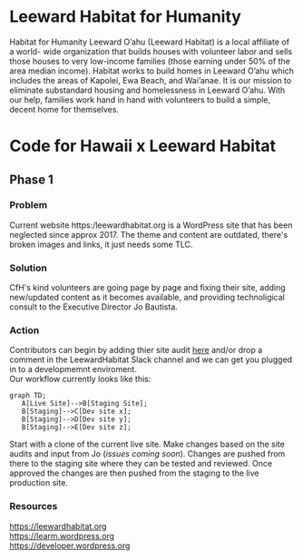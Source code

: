 # Leeward Habitat for Humanity 
 
Habitat for Humanity Leeward O’ahu (Leeward Habitat) is a local affiliate of a world- wide organization that builds houses with volunteer labor and sells those houses to very low-income families (those earning under 50% of the area median income). Habitat works to build homes in Leeward O’ahu which includes the areas of Kapolei, Ewa Beach, and Wai’anae. It is our mission to eliminate substandard housing and homelessness in Leeward O’ahu. With our help, families work hand in hand with volunteers to build a simple, decent home for themselves. 
 
 # Code for Hawaii x Leeward Habitat
 ## Phase 1
 ### Problem
Current website https:/leewardhabitat.org is a WordPress site that has been neglected since approx 2017. The theme and content are outdated, there's broken images and links, it just needs some TLC.
### Solution
CfH's kind volunteers are going page by page and fixing their site, adding new/updated content as it becomes available, and providing technoligical consult to the Executive Director Jo Bautista. 
### Action
Contributors can begin by adding thier site audit [here](https://github.com/CodeforHawaii/LeewardHabitatForHumanity/blob/main/notes/HFH-site-reviews.md) and/or drop a comment in the LeewardHabitat Slack channel and we can get you plugged in to a developmemnt enviroment. </br>
Our workflow currently looks like this:


 ```mermaid
graph TD;
    A[Live Site]-->B[Staging Site];
    B[Staging]-->C[Dev site x];
    B[Staging]-->D[Dev site y];
    B[Staging]-->E[Dev site z];
```

Start with a clone of the current live site. Make changes based on the site audits and input from Jo (_issues coming soon_). Changes are pushed from there to the staging site where they can be tested and reviewed. Once approved the changes are then pushed from the staging to the live production site. 

### Resources
https://leewardhabitat.org </br>
https://learm.wordpress.org </br>
https://developer.wordpress.org
